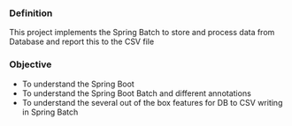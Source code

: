 ### Definition
This project implements the Spring Batch to store and process data from Database and report this to the CSV file

### Objective
- To understand the Spring Boot
- To understand the Spring Boot Batch and different annotations
- To understand the several out of the box features for DB to CSV writing in Spring Batch
